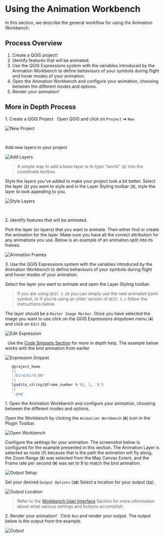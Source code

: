 # Using the Animation Workbench

In this section, we describe the general workflow for using the Animation Workbench.

## Process Overview

1. Create a QGIS project!
2. Identify features that will be animated.
3. Use the QGIS Expressions system with the variables introduced by the Animation
   Workbench to define behaviours of your symbols during flight and hover modes of your
   animation.
4. Open the Animation Workbench and configure your animation, choosing between the
   different modes and options.
5. Render your animation!

## More in Depth Process

1\. Create a QGIS Project
&nbsp;<!--Adds blank space for formatting-->
Open QGIS and click on `Project` ➔ `New`

![New Project](img/004_NewProject_1.png)

&nbsp;<!--Adds blank space for formatting-->

Add new layers to your project

![Add Layers](img/005_AddLayers_1.png)

> A simple way to add a base layer is to type "world" (**`1`**) into the coordinate
textbox

Style the layers you've added to make your project look a bit better. Select the
layer (**`2`**) you want to style and in the Layer Styling toolbar (**`3`**), style the layer to
look appealing to you.

![Style Layers](img/006_StylingLayers_1.png)

&nbsp;<!--Adds blank space for formatting-->

2\. Identify features that will be animated.
&nbsp;<!--Adds blank space for formatting-->

Pick the layer (or layers) that you want to animate. Then either find or create the
animation for the layer. Make sure you have all the correct attribution for any
animations you use. Below is an example of an animation split into its frames.

![Animation Frames](img/007_AnimatedLayer_1.png)

3\. Use the QGIS Expressions system with the variables introduced by the Animation
Workbench to define behaviours of your symbols during flight and hover modes of your
animation.
&nbsp;<!--Adds blank space for formatting-->

Select the layer you want to animate and open the Layer Styling toolbar.

> If you are using `QGIS 3.26` you can simply use the new animated point symbol,
or if you're using an older version of `QGIS 3.x` follow the instructions below.

The layer should be a `Raster Image Marker`. Once you have selected the image you
want to use click on the QGIS Expressions dropdown menu (**`4`**) and click on `Edit` (**`5`**).

![Edit Expression](img/008_EditExpression_1.png)

&nbsp;<!--Adds blank space for formatting-->
Use the [Code Snippets Section](../library/snippets.md) for more in depth help. The
example below works with the bird animation from earlier

![Expression Snippet](img/009_Expression_1.png)

```sql
   @project_home
   ||
   '/bird/bird_00'
   || 
   lpad(to_string(@frame_number % 9), 2, '0')
   || 
   '.png'
```

1\. Open the Animation Workbench and configure your animation, choosing between the
different modes and options.
&nbsp;<!--Adds blank space for formatting-->

Open the Workbench by clicking the `Animation Workbench` (**`6`**) icon in the Plugin Toolbar.

![Open Workbench](img/010_OpenAW_1.png)
&nbsp;<!--Adds blank space for formatting-->

Configure the settings for your animation. The screenshot below is configured for
the example presented in this section. The Animation Layer is selected as route (**`7`**)
because that is the path the animation will fly along, the Zoom Range (**`8`**) was selected
from the Map Canvas Extent, and the Frame rate per second (**`9`**) was set to 9 to match
the bird animation.

![Output Setup](img/011_OutputSetup_1.png)
&nbsp;<!--Adds blank space for formatting-->

Set your desired `Output Options` (**`10`**) Select a location for your output (**`11`**).

![Output Location](img/012_Output_1.png)
&nbsp;<!--Adds blank space for formatting-->

> Refer to the [Workbench User Interface](../docs/../manual/workbench_ui.md) Section for more information about
what various settings and buttons accomplish.

2\. Render your animation!
&nbsp;<!--Adds blank space for formatting-->
Click `Run` and render your output. The output below is the output from the example.

![Output](img/output.gif)
